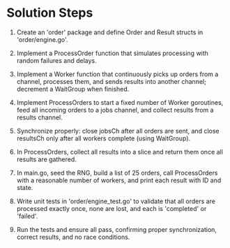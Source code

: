 # Solution Steps

1. Create an 'order' package and define Order and Result structs in 'order/engine.go'.

2. Implement a ProcessOrder function that simulates processing with random failures and delays.

3. Implement a Worker function that continuously picks up orders from a channel, processes them, and sends results into another channel; decrement a WaitGroup when finished.

4. Implement ProcessOrders to start a fixed number of Worker goroutines, feed all incoming orders to a jobs channel, and collect results from a results channel.

5. Synchronize properly: close jobsCh after all orders are sent, and close resultsCh only after all workers complete (using WaitGroup).

6. In ProcessOrders, collect all results into a slice and return them once all results are gathered.

7. In main.go, seed the RNG, build a list of 25 orders, call ProcessOrders with a reasonable number of workers, and print each result with ID and state.

8. Write unit tests in 'order/engine_test.go' to validate that all orders are processed exactly once, none are lost, and each is 'completed' or 'failed'.

9. Run the tests and ensure all pass, confirming proper synchronization, correct results, and no race conditions.

